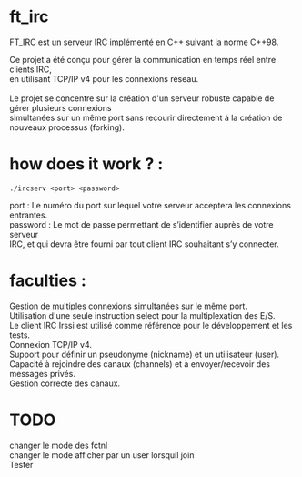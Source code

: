 # ft_irc

FT_IRC est un serveur IRC implémenté en C++ suivant la norme C++98. <br>

Ce projet a été conçu pour gérer la communication en temps réel entre clients IRC, <br>
en utilisant TCP/IP v4 pour les connexions réseau. <br>
<br>
Le projet se concentre sur la création d'un serveur robuste capable de gérer plusieurs connexions<br> simultanées sur un même port sans recourir directement à la création de nouveaux processus (forking).<br>

# how does it work ? : 

    ./ircserv <port> <password>

port : Le numéro du port sur lequel votre serveur acceptera les connexions entrantes. <br>
password : Le mot de passe permettant de s’identifier auprès de votre serveur <br>
    IRC, et qui devra être fourni par tout client IRC souhaitant s’y connecter. <br>

# faculties : 

Gestion de multiples connexions simultanées sur le même port. <br>
Utilisation d'une seule instruction select pour la multiplexation des E/S. <br>
Le client IRC Irssi est utilisé comme référence pour le développement et les tests. <br>
Connexion TCP/IP v4. <br>
Support pour définir un pseudonyme (nickname) et un utilisateur (user). <br>
Capacité à rejoindre des canaux (channels) et à envoyer/recevoir des messages privés. <br>
Gestion correcte des canaux. <br>



# TODO         
changer le mode des fctnl <br>
changer le mode afficher par un user lorsquil join <br>
Tester <br>






